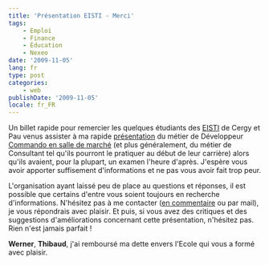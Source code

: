 ```yaml
---
title: 'Présentation EISTI - Merci'
tags:
    - Emploi
    - Finance
    - Éducation
    - Nexeo
date: '2009-11-05'
lang: fr
type: post
categories:
    - web
publishDate: '2009-11-05'
locale: fr_FR
---
```


Un billet rapide pour remercier les quelques étudiants des [EISTI](http://www.eisti.fr/) de Cergy et Pau venus assister à ma rapide [présentation](/2009/07/conseil-itfinance-que-voulez-vous-savoir/) du métier de Développeur [Commando en salle de marché](/2008/05/une-grosse-journee-de-commando/) (et plus généralement, du métier de Consultant tel qu'ils pourront le pratiquer au début de leur carrière) alors qu'ils avaient, pour la plupart, un examen l'heure d'après. J'espère vous avoir apporter suffisement d'informations et ne pas vous avoir fait trop peur.

L'organisation ayant laissé peu de place au questions et réponses, il est possible que certains d'entre vous soient toujours en recherche d'informations. N'hésitez pas à me contacter ([en commentaire](/2009/11/presentation-eisti-merci/) ou par mail), je vous répondrais avec plaisir. Et puis, si vous avez des critiques et des suggestions d'améliorations concernant cette présentation, n'hésitez pas. Rien n'est jamais parfait&nbsp;!

**Werner**, **Thibaud**, j'ai remboursé ma dette envers l'Ecole qui vous a formé avec plaisir.
